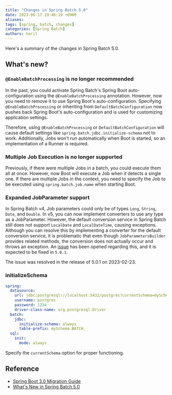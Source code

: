 ```yaml
---
title: "Changes in Spring Batch 5.0"
date: 2023-06-17 19:46:19 +0900
aliases: 
tags: [spring, batch, changes]
categories: [Spring Batch]
authors: haril
---
```


Here's a summary of the changes in Spring Batch 5.0.

## What's new?

### `@EnableBatchProcessing` is no longer recommended

In the past, you could activate Spring Batch's Spring Boot auto-configuration using the `@EnableBatchProcessing` annotation. However, now you need to remove it to use Spring Boot's auto-configuration. Specifying `@EnableBatchProcessing` or inheriting from `DefaultBatchConfiguration` now pushes back Spring Boot's auto-configuration and is used for customizing application settings.

Therefore, using `@EnableBatchProcessing` or `DefaultBatchConfiguration` will cause default settings like `spring.batch.jdbc.initialize-schema` not to work. Additionally, Jobs won't run automatically when Boot is started, so an implementation of a Runner is required.

### Multiple Job Execution is no longer supported

Previously, if there were multiple Jobs in a batch, you could execute them all at once. However, now Boot will execute a Job when it detects a single one. If there are multiple Jobs in the context, you need to specify the Job to be executed using `spring.batch.job.name` when starting Boot.

### Expanded JobParameter support

In Spring Batch v4, Job parameters could only be of types `Long`, `String`, `Date`, and `Double`. In v5, you can now implement converters to use any type as a JobParameter. However, the default conversion service in Spring Batch still does not support `LocalDate` and `LocalDateTime`, causing exceptions. Although you can resolve this by implementing a converter for the default conversion service, it is problematic that even though `JobParametersBuilder` provides related methods, the conversion does not actually occur and throws an exception. An [issue](https://github.com/spring-projects/spring-batch/issues/4257) has been opened regarding this, and it is expected to be fixed in `5.0.1`.

The issue was resolved in the release of 5.0.1 on 2023-02-23.

### initializeSchema

```yaml
spring:
  datasource:
    url: jdbc:postgresql://localhost:5432/postgres?currentSchema=mySchema
    username: postgres
    password: 1234
    driver-class-name: org.postgresql.Driver
  batch:
    jdbc:
      initialize-schema: always
      table-prefix: mySchema.BATCH_
  sql:
    init:
      mode: always
```

Specify the `currentSchema` option for proper functioning.

## Reference

- [Spring Boot 3.0 Migration Guide](https://github.com/spring-projects/spring-boot/wiki/Spring-Boot-3.0-Migration-Guide#spring-batch-changes)
- [What's New in Spring Batch 5.0](https://docs.spring.io/spring-batch/docs/current/reference/html/whatsnew.html#job-parameters-handling-updates)